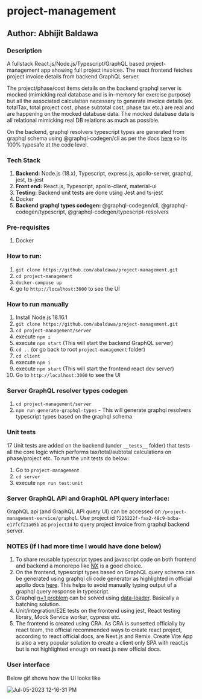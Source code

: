 # project-management

## Author: Abhijit Baldawa

### Description

A fullstack React.js/Node.js/Typescript/GraphQL based project-management app showing full project invoices. The react frontend fetches project invoice details from backend GraphQL server.

The project/phase/cost items details on the backend graphql server is mocked (mimicking real database and is in-memory for exercise purpose) but all the associated calculation necessary to generate invoice details (ex. totalTax, total project cost, phase subtotal cost, phase tax etc.) are real and are happening on the mocked database data. The mocked database data is all relational mimicking real DB relations as much as possible.

On the backend, graphql resolvers typescript types are generated from graphql schema using @graphql-codegen/cli as per the docs [here](https://www.apollographql.com/docs/apollo-server/workflow/generate-types/) so its 100% typesafe at the code level.

### Tech Stack

1. **Backend:** Node.js (18.x), Typescript, express.js, apollo-server, graphql, jest, ts-jest
2. **Front end:** React.js, Typescript, apollo-client, material-ui
3. **Testing:** Backend unit tests are done using Jest and ts-jest
4. Docker
5. **Backend graphql types codegen:** @graphql-codegen/cli, @graphql-codegen/typescript, @graphql-codegen/typescript-resolvers

### Pre-requisites

1. Docker

### How to run:

1. `git clone https://github.com/abaldawa/project-management.git`
2. `cd project-management`
3. `docker-compose up`
4. go to `http://localhost:3000` to see the UI

### How to run manually

1. Install Node.js 18.16.1
2. `git clone https://github.com/abaldawa/project-management.git`
3. `cd project-management/server`
4. execute `npm i`
5. execute `npm start` (This will start the backend GraphQL server)
6. `cd ..` (or go back to root `project-management` folder)
7. `cd client`
8. execute `npm i`
9. execute `npm start` (This will start the frontend react dev server)
10. Go to `http://localhost:3000` to see the UI

### Server GraphQL resolver types codegen

1. `cd project-management/server`
2. `npm run generate-graphql-types` - This will generate graphql resolvers typescript types based on the graphql schema

### Unit tests

17 Unit tests are added on the backend (under `__tests__` folder) that tests all the core logic which performs tax/total/subtotal calculations on phase/project etc.
To run the unit tests do below:

1. Go to `project-management`
2. `cd server`
3. execute `npm run test:unit`

### Server GraphQL API and GraphQL API query interface:

GraphQL api (and GraphQL API query UI) can be accessed on `/project-management-service/graphql`. Use project id `7225222f-faa2-48c9-bdba-e17fcf21a05b` as `projectId` to query project invoice from graphql backend server.

### NOTES (If I had more time I would have done below)

1. To share reusable typescript types and javascript code on both frontend and backend a monorepo like [NX](https://nx.dev/)
   is a good choice.
2. On the frontend, typescript types based on GraphQL query schema can be generated using graphql cli code generator as highlighted in official
   apollo docs [here](https://www.apollographql.com/docs/react/development-testing/static-typing/). This helps to avoid manually typing output of a graphql query response in typescript.
3. Graphql [n+1 problem](https://shopify.engineering/solving-the-n-1-problem-for-graphql-through-batching) can be solved using [data-loader](https://github.com/graphql/dataloader). Basically a batching solution.
4. Unit/integration/E2E tests on the frontend using jest, React testing library, Mock Service worker, cypress etc.
5. The frontend is created using CRA. As CRA is sunsetted officially by react team, the official recommended ways to create react project, according to react official docs, are Next.js and Remix. Create Vite App is also a very popular solution to create a client only SPA with react.js but is not highlighted enough on react.js new official docs.

### User interface

Below gif shows how the UI looks like

![Jul-05-2023 12-16-31 PM](https://github.com/abaldawa/project-management/assets/5449692/d365aa27-606b-4eeb-bc0b-38b66dc6075b)
